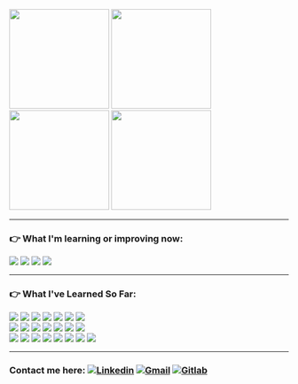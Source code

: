 
<div style=display: flex>
  <img height="180em" src="http://github-profile-summary-cards.vercel.app/api/cards/profile-details?username=RubemAZ&theme=aura"/>
  <img height="180em" src="https://cdn.discordapp.com/attachments/982051013454360579/1170851361697562786/tenor.gif?ex=66cefb0d&is=66cda98d&hm=96bc0452c3656d095fd67396f051bb31427483fb7655a6d61aa8813afdb43385&"/>  
  <img height="180em" src="http://github-profile-summary-cards.vercel.app/api/cards/repos-per-language?username=RubemAZ&theme=aura"/>
  <img height="180em" src="http://github-profile-summary-cards.vercel.app/api/cards/stats?username=RubemAZ&theme=aura"/>  

</div>

<hr>

### 👉 What I'm learning or improving now:
<div style="display: inline_block">
<img src="https://img.shields.io/badge/Node.js-43853D?style=for-the-badge&logo=node.js&logoColor=white" />
<img src="https://img.shields.io/badge/TypeScript-007ACC?style=for-the-badge&logo=typescript&logoColor=white" />
<img src="https://img.shields.io/badge/Prisma-3982CE?style=for-the-badge&logo=Prisma&logoColor=white"/>
<img src="https://img.shields.io/badge/Next-black?style=for-the-badge&logo=next.js&logoColor=white" />

</div>

<hr>

### 👉 What I've Learned So Far:
<div style="display: inline_block">
  <img src="https://img.shields.io/badge/docker-%230db7ed.svg?style=for-the-badge&logo=docker&logoColor=white" /> 
  
  <img src="https://img.shields.io/badge/TypeScript-007ACC?style=for-the-badge&logo=typescript&logoColor=white" />

  <img src="https://img.shields.io/badge/Next-black?style=for-the-badge&logo=next.js&logoColor=white" />

  <img src="https://img.shields.io/badge/Node.js-43853D?style=for-the-badge&logo=node.js&logoColor=white" />

  <img src="https://img.shields.io/badge/Express.js-000000?style=for-the-badge&logo=express&logoColor=white" />

  <img src="https://img.shields.io/badge/zod-%233068b7.svg?style=for-the-badge&logo=zod&logoColor=white" />
  
  <img src="https://img.shields.io/badge/SQL-DB7533?style=for-the-badge&logo=mysql&logoColor=white"/> 


  <br/>

  <img src="https://img.shields.io/badge/React_Native-20232A?style=for-the-badge&logo=react&logoColor=61DAFB" />

  <img src="https://img.shields.io/badge/Ionic-3880FF?style=for-the-badge&logo=ionic&logoColor=white" />

  <img src="https://img.shields.io/badge/MySQL-005C84?style=for-the-badge&logo=mysql&logoColor=white" />

  <img src="https://img.shields.io/badge/PostgreSQL-316192?style=for-the-badge&logo=postgresql&logoColor=white" />

  <img src="https://img.shields.io/badge/PHP-777BB4?style=for-the-badge&logo=php&logoColor=white" />

  <img src="https://img.shields.io/badge/Laravel-FF2D20?style=for-the-badge&logo=laravel&logoColor=white" />

  <img src="https://img.shields.io/badge/-AntDesign-%230170FE?style=for-the-badge&logo=ant-design&logoColor=white" />


  <br/>

    
  <img src="https://img.shields.io/badge/Heroku-430098?style=for-the-badge&logo=heroku&logoColor=white" />

  <img src="https://img.shields.io/badge/MUI-%230081CB.svg?style=for-the-badge&logo=mui&logoColor=white" />

  <img src="https://img.shields.io/badge/SASS-hotpink.svg?style=for-the-badge&logo=SASS&logoColor=white" />
  
  <img src="https://img.shields.io/badge/Tailwind_CSS-38B2AC?style=for-the-badge&logo=tailwind-css&logoColor=white" />

  <img src="https://img.shields.io/badge/Bootstrap-563D7C?style=for-the-badge&logo=bootstrap&logoColor=white" />
  
  <img src="https://img.shields.io/badge/HTML5-E34F26?style=for-the-badge&logo=html5&logoColor=white"/> 
  
  <img src="https://img.shields.io/badge/CSS3-1572B6?style=for-the-badge&logo=css3&logoColor=white"/> 

  <img src="https://img.shields.io/badge/Nest_js-CA4261?style=for-the-badge&logo=nestjs&logoColor=white"/>


</div>

<hr>

### Contact me here:  [![Linkedin](https://img.shields.io/badge/LinkedIn-0077B5?style=for-the-badge&logo=linkedin&logoColor=white)](https://www.linkedin.com/in/rubem-mazetto/)      [![Gmail](https://img.shields.io/badge/Gmail-D14836?style=for-the-badge&logo=gmail&logoColor=white)](https://mail.google.com/mail/u/0/#inbox?compose=DmwnWrRlQzFbjPxMbscJVGlNrnCkkLBDKMkDmKKRDrPqzVfhKWMxljjlnrmJhcRZqBDmcvlPWcfQ)      [![Gitlab](https://img.shields.io/badge/GitLab-330F63?style=for-the-badge&logo=gitlab&logoColor=white)](https://gitlab.com/Rubem9)
